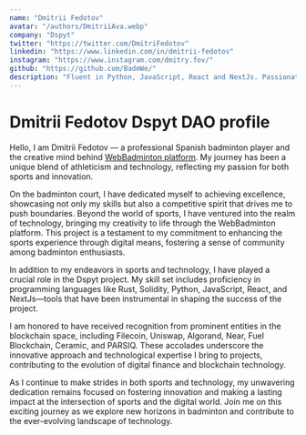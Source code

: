 ```yaml
---
name: "Dmitrii Fedotov"
avatar: "/authors/DmitriiAva.webp"
company: "Dspyt"
twitter: "https://twitter.com/DmitriFedotov"
linkedin: "https://www.linkedin.com/in/dmitrii-fedotov"
instagram: "https://www.instagram.com/dmitry.fov/"
github: "https://github.com/BadmWe/"
description: "Fluent in Python, JavaScript, React and NextJs. Passionate badminton player, merging tech and sports innovation to drive positive change."
---
```


<h1 className="mt-2 text-3xl font-bold tracking-tight text-center text-gray-900 sm:text-4xl">
    Dmitrii Fedotov Dspyt DAO profile
</h1>

<div className="mt-6 max-w-xl text-base leading-7 dark:text-gray-100 text-gray-700 lg:max-w-none">

Hello, I am Dmitrii Fedotov — a professional Spanish badminton player and the creative mind behind [WebBadminton platform](https://twitter.com/WebBadminton4u). My journey has been a unique blend of athleticism and technology, reflecting my passion for both sports and innovation.

On the badminton court, I have dedicated myself to achieving excellence, showcasing not only my skills but also a competitive spirit that drives me to push boundaries. Beyond the world of sports, I have ventured into the realm of technology, bringing my creativity to life through the WebBadminton platform. This project is a testament to my commitment to enhancing the sports experience through digital means, fostering a sense of community among badminton enthusiasts.

In addition to my endeavors in sports and technology, I have played a crucial role in the Dspyt project. My skill set includes proficiency in programming languages like Rust, Solidity, Python, JavaScript, React, and NextJs—tools that have been instrumental in shaping the success of the project.

I am honored to have received recognition from prominent entities in the blockchain space, including Filecoin, Uniswap, Algorand, Near, Fuel Blockchain, Ceramic, and PARSIQ. These accolades underscore the innovative approach and technological expertise I bring to projects, contributing to the evolution of digital finance and blockchain technology.

As I continue to make strides in both sports and technology, my unwavering dedication remains focused on fostering innovation and making a lasting impact at the intersection of sports and the digital world. Join me on this exciting journey as we explore new horizons in badminton and contribute to the ever-evolving landscape of technology.

</div>
